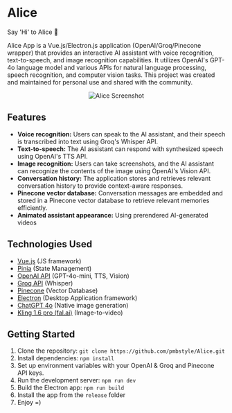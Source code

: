 # Alice

Say 'Hi' to Alice 👋

Alice App is a Vue.js/Electron.js application (OpenAI/Groq/Pinecone wrapper) that provides an interactive AI assistant with voice recognition, text-to-speech, and image recognition capabilities. It utilizes OpenAI's GPT-4o language model and various APIs for natural language processing, speech recognition, and computer vision tasks.
This project was created and maintained for personal use and shared with the community.

<p align="center">
  <img src="https://github.com/pmbstyle/Alice/blob/main/screenshot.png?raw=true" alt="Alice Screenshot">
</p>

## Features

- **Voice recognition:** Users can speak to the AI assistant, and their speech is transcribed into text using Groq's Whisper API.
- **Text-to-speech:** The AI assistant can respond with synthesized speech using OpenAI's TTS API.
- **Image recognition:** Users can take screenshots, and the AI assistant can recognize the contents of the image using OpenAI's Vision API.
- **Conversation history:** The application stores and retrieves relevant conversation history to provide context-aware responses.
- **Pinecone vector database:** Conversation messages are embedded and stored in a Pinecone vector database to retrieve relevant memories efficiently.
- **Animated assistant appearance:** Using prerendered AI-generated videos

## Technologies Used

- [Vue.js](https://vuejs.org/) (JS framework)
- [Pinia](https://pinia.vuejs.org/) (State Management)
- [OpenAI API](https://platform.openai.com/docs/api-reference/introduction) (GPT-4o-mini, TTS, Vision)
- [Groq API](https://console.groq.com/) (Whisper)
- [Pinecone](https://www.pinecone.io/) (Vector Database)
- [Electron](https://www.electronjs.org/) (Desktop Application framework)
- [ChatGPT 4o](https://chat.com) (Native image generation)
- [Kling 1.6 pro (fal.ai)](https://fal.ai/) (Image-to-video)

## Getting Started

1. Clone the repository: `git clone https://github.com/pmbstyle/Alice.git`
2. Install dependencies: `npm install`
3. Set up environment variables with your OpenAI & Groq and Pinecone API keys.
4. Run the development server: `npm run dev`
5. Build the Electron app: `npm run build`
6. Install the app from the `release` folder
7. Enjoy =)
